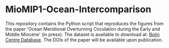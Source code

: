 # MioMIP1-Ocean-Intercomparison
This repository contains the Python script that reproduces the figures from the paper 'Ocean Meridional Overturning Circulation during the Early and Middle Miocene' (in press). The dataset is available to download at: [Bolin Centre Database](https://bolin.su.se/data/naik-2025-miomip1-moc-1). The DOIs of the paper will be available upon publication. 

